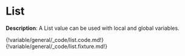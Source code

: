 # List

__Description__: A List value can be used with local and global variables.

{!variable/general/_code/list.code.md!}
{!variable/general/_code/list.fixture.md!}

<div class="cf"></div>
<div class="end"></div>

